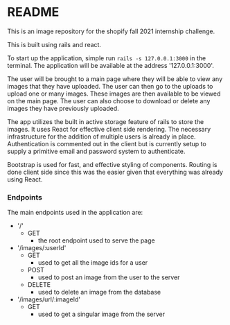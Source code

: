 # README

This is an image repository for the shopify fall 2021 internship challenge.

This is built using rails and react. 

To start up the application, simple run `rails -s 127.0.0.1:3000` in the terminal. The application will be available at the address '127.0.0.1:3000'.

The user will be brought to a main page where they will be able to view any images that they have uploaded. The user can then go to the uploads to upload one or many images. These images are then available to be viewed on the main page. The user can also choose to download or delete any images they have previously uploaded.

The app utilizes the built in active storage feature of rails to store the images. It uses React for effective client side rendering. The necessary infrastructure for the addition of multiple users is already in place. Authentication is commented out in the client but is currently setup to supply a primitive email and password system to authenticate.

Bootstrap is used for fast, and effective styling of components. Routing is done client side since this was the easier given that everything was already using React. 


### Endpoints
The main endpoints used in the application are:
- '/'
  - GET
    - the root endpoint used to serve the page
- '/images/:userId'
  - GET
    - used to get all the image ids for a user
  - POST
    - used to post an image from the user to the server
  - DELETE
    - used to delete an image from the database
- '/images/url/:imageId'
  - GET
    - used to get a singular image from the server


